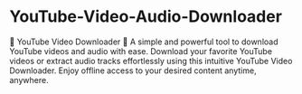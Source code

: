# YouTube-Video-Audio-Downloader
🎥 YouTube Video Downloader 🎵  A simple and powerful tool to download YouTube videos and audio with ease.  Download your favorite YouTube videos or extract audio tracks effortlessly using this intuitive YouTube Video Downloader. Enjoy offline access to your desired content anytime, anywhere. 
